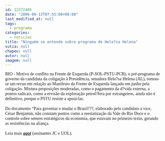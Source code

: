 ```yaml
---
id: 12372486
date: "2006-09-13T07:55:00+00:00"
last_modified_at: null
tags:
  - programa
categories:
  - noticias
title: "Ninguém se entende sobre programa de Helo?sa Helena"
sutia: null
chapeu: null
autor: null
imagem: null
---
```

<p><FONT face=Verdana>RIO - Motivo de conflito na Frente de Esquerda (P-SOL-PSTU-PCB), o pré-programa de governo da candidata da coligação à Presidência, senadora Helo?sa Helena (AL), tornou-se um recuo em relação ao Manifesto da Frente de Esquerda lançado em junho pela coligação. Mistura proposições moderadas, como o pagamento da d?vida externa, a pontos radicais, como a revisão da exploração petrol?fera por estrangeiros, ainda não é definitivo, porque o PSTU resiste a apoiá-las. <BR><BR>Do documento “Para governar e mudar o Brasil???, elaborado pelo candidato a vice, César Benjamin, não constam pontos como a reestatização da Vale do Rio Doce e o controle sobre setores estratégicos da economia, que estavam no primeiro texto, gerando as resistências na aliança. <BR><BR>Leia mais <STRONG><EM><A href=\"https://jc3.uol.com.br/jornal/2006/09/13/not_200573.php\" target=_blank>aqui</A></EM></STRONG> (assinantes JC e UOL).</FONT> </p>

